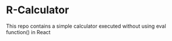 # R-Calculator
This repo contains a simple calculator executed without using eval function() in React
